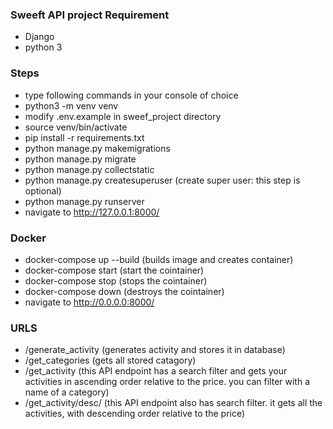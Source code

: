 ### Sweeft API project Requirement
  - Django
  - python 3

### Steps
  - type following commands in your console of choice
  - python3 -m venv venv
  - modify .env.example in sweef_project directory
  - source venv/bin/activate
  - pip install -r requirements.txt
  - python manage.py makemigrations
  - python manage.py migrate
  - python manage.py collectstatic
  - python manage.py createsuperuser (create super user: this step is optional)
  - python manage.py runserver
  - navigate to http://127.0.0.1:8000/

### Docker
  - docker-compose up --build (builds image and creates container)
  - docker-compose start (start the cointainer)
  - docker-compose stop (stops the cointainer)
  - docker-compose down (destroys the cointainer)
  - navigate to http://0.0.0.0:8000/

### URLS
  - /generate_activity (generates activity and stores it in database)
  - /get_categories (gets all stored catagory)
  - /get_activity (this API endpoint has a search filter and gets your activities in ascending order relative to the price. you can filter with a name of a category)
  - /get_activity/desc/ (this API endpoint also has search filter. it gets all the activities, with descending order relative to the price)